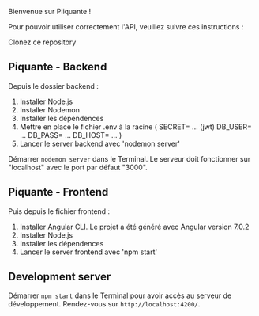 Bienvenue sur Piiquante ! 

Pour pouvoir utiliser correctement l'API, veuillez suivre ces instructions :

Clonez ce repository


## Piquante - Backend

Depuis le dossier backend :
1. Installer Node.js
2. Installer Nodemon
3. Installer les dépendences
4. Mettre en place le fichier .env à la racine 
(
SECRET= ... (jwt)
DB_USER= ...
DB_PASS= ...
DB_HOST= ...
)
5. Lancer le server backend avec 'nodemon server'

Démarrer `nodemon server` dans le Terminal. Le serveur doit fonctionner sur "localhost" avec le port par défaut "3000".


## Piquante - Frontend

Puis depuis le fichier frontend :
1. Installer Angular CLI. Le projet a été généré avec Angular version 7.0.2
2. Installer Node.js
3. Installer les dépendences
4. Lancer le server frontend avec 'npm start'


## Development server

Démarrer `npm start` dans le Terminal pour avoir accès au serveur de développement. Rendez-vous sur `http://localhost:4200/`.